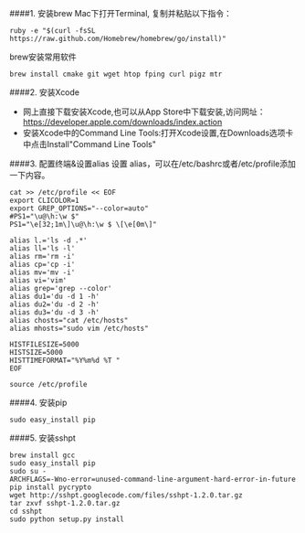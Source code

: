 ####1. 安装brew
Mac下打开Terminal, 复制并粘贴以下指令：
```shell
ruby -e "$(curl -fsSL https://raw.github.com/Homebrew/homebrew/go/install)"
```
brew安装常用软件 
```shell
brew install cmake git wget htop fping curl pigz mtr
```
####2. 安装Xcode

  * 网上直接下载安装Xcode,也可以从App Store中下载安装,访问网址：
https://developer.apple.com/downloads/index.action
  * 安装Xcode中的Command Line Tools:打开Xcode设置,在Downloads选项卡中点击Install"Command Line Tools"

####3. 配置终端&设置alias
设置 alias，可以在/etc/bashrc或者/etc/profile添加一下内容。

``` shell
cat >> /etc/profile << EOF
export CLICOLOR=1
export GREP_OPTIONS="--color=auto"
#PS1="\u@\h:\w $"
PS1="\e[32;1m\]\u@\h:\w $ \[\e[0m\]"

alias l.='ls -d .*'
alias ll='ls -l'
alias rm='rm -i'
alias cp='cp -i'
alias mv='mv -i'
alias vi='vim'
alias grep='grep --color'
alias du1='du -d 1 -h'
alias du2='du -d 2 -h'
alias du3='du -d 3 -h'
alias chosts="cat /etc/hosts"
alias mhosts="sudo vim /etc/hosts"

HISTFILESIZE=5000
HISTSIZE=5000
HISTTIMEFORMAT="%Y%m%d %T "
EOF

source /etc/profile
```
####4. 安装pip
``` shell
sudo easy_install pip
``` 

####5. 安装sshpt
``` shell
brew install gcc
sudo easy_install pip
sudo su -
ARCHFLAGS=-Wno-error=unused-command-line-argument-hard-error-in-future pip install pycrypto
wget http://sshpt.googlecode.com/files/sshpt-1.2.0.tar.gz
tar zxvf sshpt-1.2.0.tar.gz
cd sshpt
sudo python setup.py install
```
